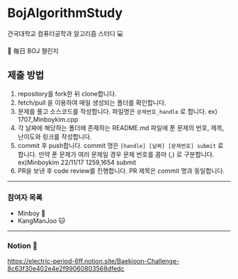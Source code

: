 # BojAlgorithmStudy

건국대학교 컴퓨터공학과 알고리즘 스터디 💻

🌠 毎日 BOJ 챌린지

## 제출 방법
1. repository를 fork한 뒤 clone합니다.
2. fetch/pull 을 이용하여 매일 생성되는 폴더를 확인합니다.
3. 문제를 풀고 소스코드를 작성합니다. 파일명은 `문제번호_handle` 로 합니다. ex) 1707_Minboykim.cpp
4. 각 날짜에 해당하는 폴더에 존재하는 README.md 파일에 푼 문제의 번호, 제목, 난이도와 링크를 작성합니다.
5. commit 후 push합니다. commit 명은 `[handle] [날짜] [문제번호] submit` 로 합니다. 만약 푼 문제가 여러 문제일 경우 문제 번호를 콤마 (,) 로 구분합니다. ex)Minboykim 22/11/17 1259,1654 submit 
6. PR을 보낸 후 code review를 진행합니다. PR 제목은 commit 명과 동일합니다.

---
### 참여자 목록
* Minboy 🐧
* KangManJoo 🐱
---

### Notion 📔
https://electric-period-6ff.notion.site/Baekjoon-Challenge-8c63f30e402e4e2f99060803568dfedc
